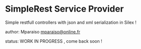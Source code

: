 SimpleRest Service Provider
===========================

Simple restfull controllers with json and xml serialization
in Silex !

author: Mparaiso <mparaiso@online.fr>

status: WORK IN PROGRESS  , come back soon !
